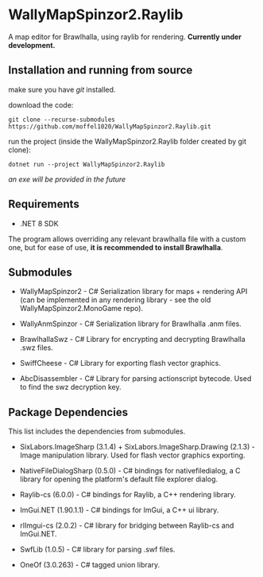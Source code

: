 # WallyMapSpinzor2.Raylib

A map editor for Brawlhalla, using raylib for rendering. **Currently under development.**

## Installation and running from source

make sure you have _git_ installed.

download the code:

`git clone --recurse-submodules https://github.com/moffel1020/WallyMapSpinzor2.Raylib.git`

run the project (inside the WallyMapSpinzor2.Raylib folder created by git clone):

`dotnet run --project WallyMapSpinzor2.Raylib`

_an exe will be provided in the future_

## Requirements

- .NET 8 SDK

The program allows overriding any relevant brawlhalla file with a custom one, but for ease of use, **it is recommended to install Brawlhalla**.

## Submodules

- WallyMapSpinzor2 - C# Serialization library for maps + rendering API (can be implemented in any rendering library - see the old WallyMapSpinzor2.MonoGame repo).

- WallyAnmSpinzor - C# Serialization library for Brawlhalla .anm files.

- BrawlhallaSwz - C# Library for encrypting and decrypting Brawlhalla .swz files.

- SwiffCheese - C# Library for exporting flash vector graphics.

- AbcDisassembler - C# Library for parsing actionscript bytecode. Used to find the swz decryption key.

## Package Dependencies

This list includes the dependencies from submodules.

- SixLabors.ImageSharp (3.1.4) + SixLabors.ImageSharp.Drawing (2.1.3) - Image manipulation library. Used for flash vector graphics exporting.

- NativeFileDialogSharp (0.5.0) - C# bindings for nativefiledialog, a C library for opening the platform's default file explorer dialog.

- Raylib-cs (6.0.0) - C# bindings for Raylib, a C++ rendering library.

- ImGui.NET (1.90.1.1) - C# bindings for ImGui, a C++ ui library.

- rlImgui-cs (2.0.2) - C# library for bridging between Raylib-cs and ImGui.NET.

- SwfLib (1.0.5) - C# library for parsing .swf files.

- OneOf (3.0.263) - C# tagged union library.
